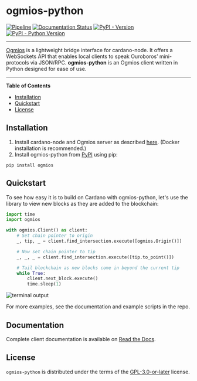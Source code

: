 # ogmios-python

[![Pipeline](https://gitlab.com/viperscience/ogmios-python/badges/main/pipeline.svg)](https://gitlab.com/viperscience/ogmios-python/-/pipelines)
[![Documentation Status](https://readthedocs.org/projects/ogmios-python/badge/?version=latest)](https://ogmios-python.readthedocs.io/en/latest/?badge=latest)
[![PyPI - Version](https://img.shields.io/pypi/v/ogmios.svg)](https://pypi.org/project/ogmios)
[![PyPI - Python Version](https://img.shields.io/pypi/pyversions/ogmios.svg)](https://pypi.org/project/ogmios)

-----

[Ogmios](https://ogmios.dev/) is a lightweight bridge interface for cardano-node. It offers a WebSockets API that enables local clients to speak Ouroboros’ mini-protocols via JSON/RPC. **ogmios-python** is an Ogmios client written in Python designed for ease of use.

-----

**Table of Contents**

- [Installation](#installation)
- [Quickstart](#quickstart)
- [License](#license)


## Installation

1. Install cardano-node and Ogmios server as described [here](https://ogmios.dev/getting-started/). (Docker installation is recommended.)
2. Install ogmios-python from [PyPI](https://pypi.org/project/ogmios/) using pip:

```console
pip install ogmios
```


## Quickstart

To see how easy it is to build on Cardano with ogmios-python, let's use the library to view new blocks as they are added to the blockchain:

```python
import time
import ogmios

with ogmios.Client() as client:
    # Set chain pointer to origin
    _, tip, _ = client.find_intersection.execute([ogmios.Origin()])

    # Now set chain pointer to tip
    _, _, _ = client.find_intersection.execute([tip.to_point()])

    # Tail blockchain as new blocks come in beyond the current tip
    while True:
        client.next_block.execute()
        time.sleep(1)
```

![terminal output](https://gitlab.com/viperscience/ogmios-python/-/raw/main/docs/source/_static/ogmios-python-live-block-viewer.png "Live block viewer terminal output")

For more examples, see the documentation and example scripts in the repo.


## Documentation

Complete client documentation is available on [Read the Docs](https://ogmios-python.readthedocs.io/en/latest).


## License

`ogmios-python` is distributed under the terms of the [GPL-3.0-or-later](https://spdx.org/licenses/GPL-3.0-or-later.html) license.
